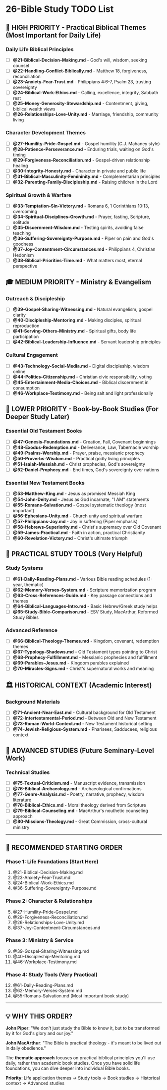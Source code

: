# 26-Bible Study TODO List

## 🎯 **HIGH PRIORITY - Practical Biblical Themes** (Most Important for Daily Life)

### **Daily Life Biblical Principles**
- [ ] **@21-Biblical-Decision-Making.md** - God's will, wisdom, seeking counsel
- [ ] **@22-Handling-Conflict-Biblically.md** - Matthew 18, forgiveness, reconciliation  
- [ ] **@23-Anxiety-Fear-Trust.md** - Philippians 4:6-7, Psalm 23, trusting sovereignty
- [ ] **@24-Biblical-Work-Ethics.md** - Calling, excellence, integrity, Sabbath rest
- [ ] **@25-Money-Generosity-Stewardship.md** - Contentment, giving, biblical wealth views
- [ ] **@26-Relationships-Love-Unity.md** - Marriage, friendship, community living

### **Character Development Themes**
- [ ] **@27-Humility-Pride-Gospel.md** - Gospel humility (C.J. Mahaney style)
- [ ] **@28-Patience-Perseverance.md** - Enduring trials, waiting on God's timing
- [ ] **@29-Forgiveness-Reconciliation.md** - Gospel-driven relationship healing
- [ ] **@30-Integrity-Honesty.md** - Character in private and public life
- [ ] **@31-Biblical-Masculinity-Femininity.md** - Complementarian principles
- [ ] **@32-Parenting-Family-Discipleship.md** - Raising children in the Lord

### **Spiritual Growth & Warfare**
- [ ] **@33-Temptation-Sin-Victory.md** - Romans 6, 1 Corinthians 10:13, overcoming
- [ ] **@34-Spiritual-Disciplines-Growth.md** - Prayer, fasting, Scripture, solitude
- [ ] **@35-Discernment-Wisdom.md** - Testing spirits, avoiding false teaching
- [ ] **@36-Suffering-Sovereignty-Purpose.md** - Piper on pain and God's goodness
- [ ] **@37-Joy-Contentment-Circumstances.md** - Philippians 4, Christian Hedonism
- [ ] **@38-Biblical-Priorities-Time.md** - What matters most, eternal perspective

## 🎓 **MEDIUM PRIORITY - Ministry & Evangelism**

### **Outreach & Discipleship**
- [ ] **@39-Gospel-Sharing-Witnessing.md** - Natural evangelism, gospel clarity
- [ ] **@40-Discipleship-Mentoring.md** - Making disciples, spiritual reproduction
- [ ] **@41-Serving-Others-Ministry.md** - Spiritual gifts, body life participation
- [ ] **@42-Biblical-Leadership-Influence.md** - Servant leadership principles

### **Cultural Engagement**
- [ ] **@43-Technology-Social-Media.md** - Digital discipleship, wisdom online
- [ ] **@44-Politics-Citizenship.md** - Christian civic responsibility, voting
- [ ] **@45-Entertainment-Media-Choices.md** - Biblical discernment in consumption
- [ ] **@46-Workplace-Testimony.md** - Being salt and light professionally

## 📖 **LOWER PRIORITY - Book-by-Book Studies** (For Deeper Study Later)

### **Essential Old Testament Books**
- [ ] **@47-Genesis-Foundations.md** - Creation, Fall, Covenant beginnings
- [ ] **@48-Exodus-Redemption.md** - Deliverance, Law, Tabernacle worship
- [ ] **@49-Psalms-Worship.md** - Prayer, praise, messianic prophecy
- [ ] **@50-Proverbs-Wisdom.md** - Practical godly living principles
- [ ] **@51-Isaiah-Messiah.md** - Christ prophecies, God's sovereignty
- [ ] **@52-Daniel-Prophecy.md** - End times, God's sovereignty over nations

### **Essential New Testament Books**
- [ ] **@53-Matthew-King.md** - Jesus as promised Messiah King
- [ ] **@54-John-Deity.md** - Jesus as God incarnate, "I AM" statements
- [ ] **@55-Romans-Salvation.md** - Gospel systematic theology (most important)
- [ ] **@56-Ephesians-Unity.md** - Church unity and spiritual warfare
- [ ] **@57-Philippians-Joy.md** - Joy in suffering (Piper emphasis)
- [ ] **@58-Hebrews-Superiority.md** - Christ's supremacy over Old Covenant
- [ ] **@59-James-Practical.md** - Faith in action, practical Christianity
- [ ] **@60-Revelation-Victory.md** - Christ's ultimate triumph

## 🔧 **PRACTICAL STUDY TOOLS** (Very Helpful)

### **Study Systems**
- [ ] **@61-Daily-Reading-Plans.md** - Various Bible reading schedules (1-year, thematic)
- [ ] **@62-Memory-Verses-System.md** - Scripture memorization program
- [ ] **@63-Cross-References-Guide.md** - Key passage connections and themes
- [ ] **@64-Biblical-Languages-Intro.md** - Basic Hebrew/Greek study helps
- [ ] **@65-Study-Bible-Comparison.md** - ESV Study, MacArthur, Reformed Study Bibles

### **Advanced Reference**
- [ ] **@66-Biblical-Theology-Themes.md** - Kingdom, covenant, redemption themes
- [ ] **@67-Typology-Shadows.md** - Old Testament types pointing to Christ
- [ ] **@68-Prophecy-Fulfillment.md** - Messianic prophecies and fulfillment
- [ ] **@69-Parables-Jesus.md** - Kingdom parables explained
- [ ] **@70-Miracles-Signs.md** - Christ's supernatural works and meaning

## 🏛️ **HISTORICAL CONTEXT** (Academic Interest)

### **Background Materials**
- [ ] **@71-Ancient-Near-East.md** - Cultural background for Old Testament
- [ ] **@72-Intertestamental-Period.md** - Between Old and New Testament
- [ ] **@73-Roman-World-Context.md** - New Testament historical setting
- [ ] **@74-Jewish-Religious-System.md** - Pharisees, Sadducees, religious context

## 🔬 **ADVANCED STUDIES** (Future Seminary-Level Work)

### **Technical Studies**
- [ ] **@75-Textual-Criticism.md** - Manuscript evidence, transmission
- [ ] **@76-Biblical-Archaeology.md** - Archaeological confirmations
- [ ] **@77-Genre-Analysis.md** - Poetry, narrative, prophecy, wisdom literature
- [ ] **@78-Biblical-Ethics.md** - Moral theology derived from Scripture
- [ ] **@79-Biblical-Counseling.md** - MacArthur's nouthetic counseling approach
- [ ] **@80-Missions-Theology.md** - Great Commission, cross-cultural ministry

---

## 🎯 **RECOMMENDED STARTING ORDER**

### **Phase 1: Life Foundations** (Start Here)
1. @21-Biblical-Decision-Making.md
2. @23-Anxiety-Fear-Trust.md  
3. @24-Biblical-Work-Ethics.md
4. @36-Suffering-Sovereignty-Purpose.md

### **Phase 2: Character & Relationships**
5. @27-Humility-Pride-Gospel.md
6. @29-Forgiveness-Reconciliation.md
7. @26-Relationships-Love-Unity.md
8. @37-Joy-Contentment-Circumstances.md

### **Phase 3: Ministry & Service**
9. @39-Gospel-Sharing-Witnessing.md
10. @40-Discipleship-Mentoring.md
11. @46-Workplace-Testimony.md

### **Phase 4: Study Tools** (Very Practical)
12. @61-Daily-Reading-Plans.md
13. @62-Memory-Verses-System.md
14. @55-Romans-Salvation.md (Most important book study)

---

## 💡 **WHY THIS ORDER?**

**John Piper**: "We don't just study the Bible to know it, but to be transformed by it for God's glory and our joy."

**John MacArthur**: "The Bible is practical theology - it's meant to be lived out in daily obedience."

The **thematic approach** focuses on practical biblical principles you'll use daily, rather than academic book studies. Once you have solid life foundations, you can dive deeper into individual Bible books.

**Priority**: Life application themes → Study tools → Book studies → Historical context → Advanced studies